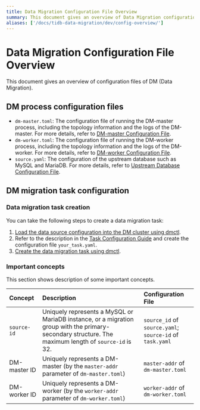 ```yaml
---
title: Data Migration Configuration File Overview
summary: This document gives an overview of Data Migration configuration files.
aliases: ['/docs/tidb-data-migration/dev/config-overview/']
---
```


# Data Migration Configuration File Overview

This document gives an overview of configuration files of DM (Data Migration).

## DM process configuration files

- `dm-master.toml`: The configuration file of running the DM-master process, including the topology information and the logs of the DM-master. For more details, refer to [DM-master Configuration File](dm-master-configuration-file.md).
- `dm-worker.toml`: The configuration file of running the DM-worker process, including the topology information and the logs of the DM-worker. For more details, refer to [DM-worker Configuration File](dm-worker-configuration-file.md).
- `source.yaml`: The configuration of the upstream database such as MySQL and MariaDB. For more details, refer to [Upstream Database Configuration File](source-configuration-file.md).

## DM migration task configuration

### Data migration task creation

You can take the following steps to create a data migration task:

1. [Load the data source configuration into the DM cluster using dmctl](manage-source.md#load-the-data-source-configurations).
2. Refer to the description in the [Task Configuration Guide](task-configuration-guide.md) and create the configuration file `your_task.yaml`.
3. [Create the data migration task using dmctl](create-task.md).

### Important concepts

This section shows description of some important concepts.

| Concept  | Description  | Configuration File  |
| :------ | :--------- | :------------- |
| `source-id`  | Uniquely represents a MySQL or MariaDB instance, or a migration group with the primary-secondary structure. The maximum length of `source-id` is 32. | `source_id` of `source.yaml`;<br/> `source-id` of `task.yaml` |
| DM-master ID | Uniquely represents a DM-master (by the `master-addr` parameter of `dm-master.toml`) | `master-addr` of `dm-master.toml` |
| DM-worker ID | Uniquely represents a DM-worker (by the `worker-addr` parameter of `dm-worker.toml`) | `worker-addr` of `dm-worker.toml` |
